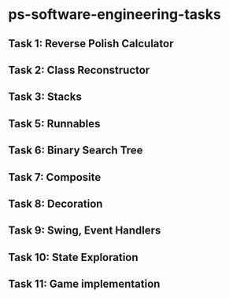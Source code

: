 # ps-software-engineering-tasks

## Task 1: Reverse Polish Calculator
## Task 2: Class Reconstructor
## Task 3: Stacks
## Task 5: Runnables
## Task 6: Binary Search Tree
## Task 7: Composite
## Task 8: Decoration
## Task 9: Swing, Event Handlers
## Task 10: State Exploration
## Task 11: Game implementation
